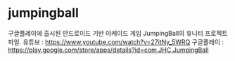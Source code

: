 # jumpingball
구글플레이에 출시된 안드로이드 기반 아케이드 게임 JumpingBall의 유니티 프로젝트 파일.
유튜브 : https://www.youtube.com/watch?v=27itNy_5WRQ
구글플레이 : https://play.google.com/store/apps/details?id=com.JHC.JumpingBall
